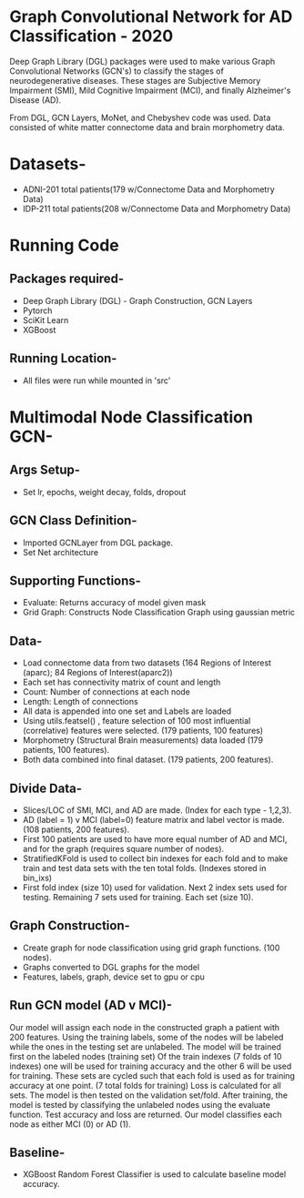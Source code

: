 # Graph Convolutional Network for AD Classification - 2020

Deep Graph Library (DGL) packages were used to make various Graph Convolutional Networks (GCN's) to classify the stages of neurodegenerative diseases. These stages are Subjective Memory Impairment (SMI), Mild Cognitive Impairment (MCI), and finally Alzheimer's Disease (AD).

From DGL, GCN Layers, MoNet, and Chebyshev code was used. Data consisted of white matter connectome data and brain morphometry data.
# Datasets-
* ADNI-201 total patients(179 w/Connectome Data and Morphometry Data)
* IDP-211 total patients(208 w/Connectome Data and Morphometry Data)

# Running Code

## Packages required-
* Deep Graph Library (DGL) - Graph Construction, GCN Layers
* Pytorch
* SciKit Learn
* XGBoost

## Running Location-
* All files were run while mounted in 'src'


# Multimodal Node Classification GCN-
## Args Setup-
* Set lr, epochs, weight decay, folds, dropout

## GCN Class Definition-
* Imported GCNLayer from DGL package.
* Set Net architecture

## Supporting Functions-
* Evaluate: Returns accuracy of model given mask
* Grid Graph: Constructs Node Classification Graph using gaussian metric

## Data-
* Load connectome data from two datasets (164 Regions of Interest (aparc); 84 Regions of Interest(aparc2))
* Each set has connectivity matrix of count and length
* Count: Number of connections at each node
* Length: Length of connections
* All data is appended into one set and Labels are loaded
* Using utils.featsel() , feature selection of 100 most influential (correlative) features were selected. (179 patients, 100 features)
* Morphometry (Structural Brain measurements) data loaded (179 patients, 100 features). 
* Both data combined into final dataset. (179 patients, 200 features).

## Divide Data-
* Slices/LOC of SMI, MCI, and AD are made. (Index for each type - 1,2,3).
* AD (label = 1) v MCI (label=0) feature matrix and label vector is made. (108 patients, 200 features).
* First 100 patients are used to have more equal number of AD and MCI, and for the graph (requires square number of nodes).
* StratifiedKFold is used to collect bin indexes for each fold and to make train and test data sets with the ten total folds. (Indexes stored in bin_ixs)
* First fold index (size 10) used for validation. Next 2 index sets used for testing. Remaining 7 sets used for training. Each set (size 10).

## Graph Construction-
* Create graph for node classification using grid graph functions. (100 nodes).
* Graphs converted to DGL graphs for the model
* Features, labels, graph, device set to gpu or cpu

## Run GCN model (AD v MCI)-
Our model will assign each node in the constructed graph a patient with 200 features. Using the training labels, some of the nodes will be labeled while the ones in the testing set are unlabeled. The model will be trained first on the labeled nodes (training set) Of the train indexes (7 folds of 10 indexes) one will be used for training accuracy and the other 6 will be used for training. These sets are cycled such that each fold is used as for training accuracy at one point. (7 total folds for training) Loss is calculated for all sets. The model is then tested on the validation set/fold. After training, the model is tested by classifying the unlabeled nodes using the evaluate function. Test accuracy and loss are returned. Our model classifies each node as either MCI (0) or AD (1).

## Baseline-
* XGBoost Random Forest Classifier is used to calculate baseline model accuracy.



